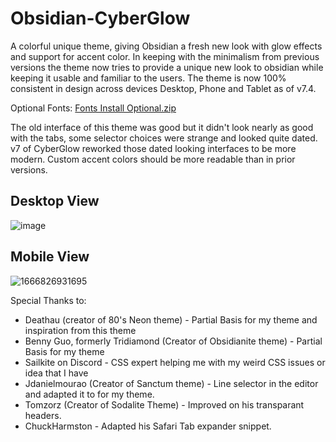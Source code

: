 # Obsidian-CyberGlow

A colorful unique theme, giving Obsidian a fresh new look with glow effects and support for accent color. In keeping with the minimalism from previous versions the theme now tries to provide a unique new look to obsidian while keeping it usable and familiar to the users.
The theme is now 100% consistent in design across devices Desktop, Phone and Tablet as of v7.4.

Optional Fonts: [Fonts Install Optional.zip](https://github.com/ArtexJay/Obsidian-CyberGlow/files/6705588/Fonts.Install.Optional.zip)

The old interface of this theme was good but it didn't look nearly as good with the tabs, some selector choices were strange and looked quite dated. v7 of CyberGlow reworked those dated looking interfaces to be more modern. Custom accent colors should be more readable than in prior versions.

## Desktop View
![image](https://user-images.githubusercontent.com/32932497/198157316-585581bd-f49f-4913-af9c-421190d445c2.png)

## Mobile View
![1666826931695](https://user-images.githubusercontent.com/32932497/198157599-624a448a-9f4b-4a6d-99b8-539ad4c1215b.jpg)

Special Thanks to:
- Deathau (creator of 80's Neon theme) - Partial Basis for my theme and inspiration from this theme
- Benny Guo, formerly Tridiamond (Creator of Obsidianite theme) - Partial Basis for my theme
- Sailkite on Discord - CSS expert helping me with my weird CSS issues or idea that I have
- Jdanielmourao (Creator of Sanctum theme) - Line selector in the editor and adapted it to for my theme.
- Tomzorz (Creator of Sodalite Theme) - Improved on his transparant headers.
- ChuckHarmston - Adapted his Safari Tab expander snippet.

